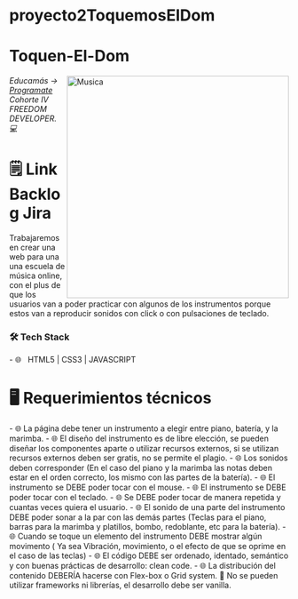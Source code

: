 # proyecto2ToquemosElDom

<h1>Toquen-El-Dom</h1>

<img src="https://www.pngmart.com/files/3/Music-PNG-Photos.png" min-width="400px" max-width="400px" width="400px" align="right" alt="Musica">
<p><em> Educamás -> <a href="https://educamas.com.co/">Programate</a> Cohorte IV FREEDOM DEVELOPER. 💻 </br>
</em></p>

<h1>🗒️ Link Backlog Jira</h1>

Trabajaremos en crear una web para una una escuela de música online, con el plus de que los usuarios van a poder practicar con algunos de los instrumentos porque estos van a reproducir sonidos con click o con pulsaciones de teclado.

<h3>🛠 Tech Stack </h3>
- 🌐 &nbsp; HTML5 | CSS3 | JAVASCRIPT
<h1> 🖥 Requerimientos técnicos </h1>
- 🌐 La página debe tener un instrumento a elegir entre piano, batería, y la marimba. 
- 🌐 El diseño del instrumento es de libre elección, se pueden diseñar los componentes aparte o utilizar recursos externos, si se utilizan recursos externos deben ser gratis, no se permite el plagio.
- 🌐 Los sonidos deben corresponder (En el caso del piano y la marimba las notas deben estar en el orden correcto, los mismo con las partes de la batería).
- 🌐 El instrumento se DEBE poder tocar con el mouse. 
- 🌐 El instrumento se DEBE poder tocar con el teclado. 
- 🌐 Se DEBE poder tocar de manera repetida y cuantas veces quiera el usuario. 
- 🌐 El sonido de una parte del instrumento DEBE poder sonar a la par con las demás partes (Teclas para el piano, barras para la marimba y platillos, bombo, redoblante, etc para la batería).
- 🌐 Cuando se toque un elemento del instrumento DEBE mostrar algún movimento ( Ya sea Vibración, movimiento, o el efecto de que se oprime en el caso de las teclas)
- 🌐 El código DEBE ser ordenado, identado, semántico y con buenas prácticas de desarrollo: clean code. 
- 🌐 La distribución del contenido DEBERÍA hacerse con Flex-box o Grid system.  No se pueden utilizar frameworks ni librerías, el desarrollo debe ser vanilla.
